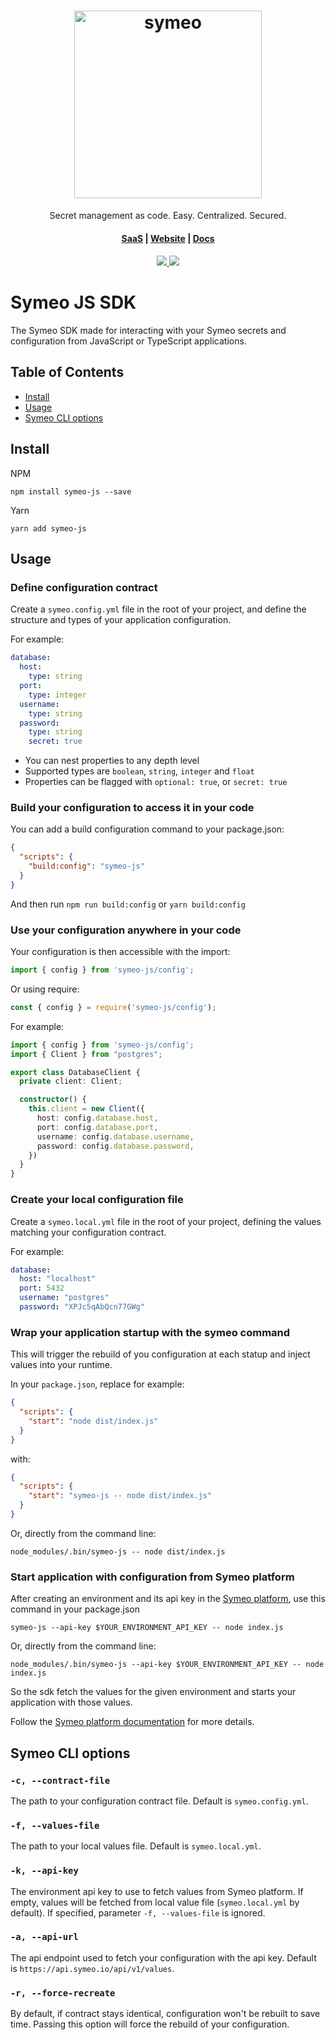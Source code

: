 <h1 align="center">
<a href="https://app.symeo.io/">
  <img width="300" src="https://s3.eu-west-3.amazonaws.com/symeo.io-assets/symeo-logo.png" alt="symeo">
</a>
</h1>
<p align="center">
  <p align="center">Secret management as code. Easy. Centralized. Secured.</p>
</p>


<h4 align="center">
  <a href="https://app.symeo.io/">SaaS</a> |
  <a href="https://symeo.io/">Website</a> |
  <a href="https://docs.symeo.io/">Docs</a>
</h4>

<h4 align="center">
  <a href="https://github.com/medusajs/medusa/blob/master/LICENSE">
    <img src="https://img.shields.io/badge/license-Apache-blue.svg" />
  </a>
 <a href="https://circleci.com/gh/symeo-io/symeo-js">
    <img src="https://circleci.com/gh/symeo-io/symeo-js.svg?style=svg"/>
 </a>

</h4>

# Symeo JS SDK

The Symeo SDK made for interacting with your Symeo secrets and configuration from JavaScript or TypeScript applications.

## Table of Contents

- [Install](#install)
- [Usage](#usage)
- [Symeo CLI options](#symeo-cli-options)

## Install

NPM
```shell
npm install symeo-js --save 
```

Yarn
```shell
yarn add symeo-js
```

## Usage

### Define configuration contract

Create a `symeo.config.yml` file in the root of your project, and define the structure and types of your application configuration.

For example:
```yaml
database:
  host:
    type: string
  port:
    type: integer
  username:
    type: string
  password:
    type: string
    secret: true
```

- You can nest properties to any depth level
- Supported types are `boolean`, `string`, `integer` and `float`
- Properties can be flagged with `optional: true`, or `secret: true`

### Build your configuration to access it in your code

You can add a build configuration command to your package.json:

```json
{
  "scripts": {
    "build:config": "symeo-js"
  }
}
```

And then run `npm run build:config` or `yarn build:config`

### Use your configuration anywhere in your code

Your configuration is then accessible with the import:

```typescript
import { config } from 'symeo-js/config';
```

Or using require:

```javascript
const { config } = require('symeo-js/config');
```

For example:

```typescript
import { config } from 'symeo-js/config';
import { Client } from "postgres";

export class DatabaseClient {
  private client: Client;

  constructor() {
    this.client = new Client({
      host: config.database.host,
      port: config.database.port,
      username: config.database.username,
      password: config.database.password,
    })
  }
}
```

### Create your local configuration file

Create a `symeo.local.yml` file in the root of your project, defining the values matching your configuration contract.

For example:
```yaml
database:
  host: "localhost"
  port: 5432
  username: "postgres"
  password: "XPJc5qAbQcn77GWg"
```

### Wrap your application startup with the symeo command

This will trigger the rebuild of you configuration at each statup and inject values into your runtime.

In your `package.json`, replace for example:

```json
{
  "scripts": {
    "start": "node dist/index.js"
  }
}
```

with:

```json
{
  "scripts": {
    "start": "symeo-js -- node dist/index.js"
  }
}
```

Or, directly from the command line:

```shell
node_modules/.bin/symeo-js -- node dist/index.js
```

### Start application with configuration from Symeo platform

After creating an environment and its api key in the [Symeo platform](https://app.symeo.io/), use this command in your package.json

```shell
symeo-js --api-key $YOUR_ENVIRONMENT_API_KEY -- node index.js
```

Or, directly from the command line:

```shell
node_modules/.bin/symeo-js --api-key $YOUR_ENVIRONMENT_API_KEY -- node index.js
```

So the sdk fetch the values for the given environment and starts your application with those values.

Follow the [Symeo platform documentation](https://docs.symeo.io/) for more details.

## Symeo CLI options

### `-c, --contract-file`

The path to your configuration contract file. Default is `symeo.config.yml`.

### `-f, --values-file`

The path to your local values file. Default is `symeo.local.yml`.

### `-k, --api-key`

The environment api key to use to fetch values from Symeo platform. If empty, values will be fetched from local value file (`symeo.local.yml` by default). If specified, parameter `-f, --values-file` is ignored.

### `-a, --api-url`

The api endpoint used to fetch your configuration with the api key. Default is `https://api.symeo.io/api/v1/values`.

### `-r, --force-recreate`

By default, if contract stays identical, configuration won't be rebuilt to save time. Passing this option will force the rebuild of your configuration.